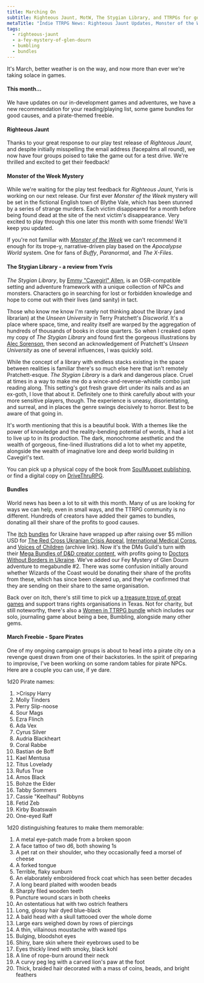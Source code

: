 ```yaml
---
title: Marching On
subtitle: Righteous Jaunt, MotW, The Stygian Library, and TTRPGs for good causes
metaTitle: "Indie TTRPG News: Righteous Jaunt Updates, Monster of the Week Mystery & Charity Game Bundles"
tags:
  - righteous-jaunt
  - a-fey-mystery-of-glen-dourn
  - bumbling
  - bundles
---
```


<div class="available-content ">
    <div dir="auto" class="body markup">
        <p>
            It's March, better weather is on the way, and now more than ever we're taking solace in games.
        </p>
        <h4>This month…</h4>
        <p>
            We have updates on our in-development games and adventures, we have a new recommendation for your reading/playing list, some game bundles for good causes, and a pirate-themed freebie.
        </p>
        <h4>Righteous Jaunt</h4>
        <p>
            Thanks to your great response to our play test release of <i>Righteous Jaunt</i>, and despite initially misspelling the email address (facepalms all round), we now have four groups poised to take the game out for a test drive. We're thrilled and excited to get their feedback!
        </p>
        <h4>Monster of the Week Mystery</h4>
        <p>
            While we're waiting for the play test feedback for <i>Righteous Jaunt</i>, Yvris is working on our next release. Our first ever <i>Monster of the Week</i> mystery will be set in the fictional English town of Blythe Vale, which has been stunned by a series of strange murders. Each victim disappeared for a month before being found dead at the site of the next victim's disappearance. Very excited to play through this one later this month with some friends! We'll keep you updated.
        </p>
        <p>
            If you're not familiar with <a href="https://www.evilhat.com/home/monster-of-the-week/" target="_blank"><i>Monster of the Week</i></a> we can't recommend it enough for its trope-y, narrative-driven play based on the <i>Apocalypse World</i> system. One for fans of <i>Buffy</i>, <i>Paranormal</i>, and <i>The X-Files</i>.
        </p>
        <h4>The Stygian Library - a review from Yvris</h4>
        <p>
            <i>The Stygian Library</i>, by <a href="https://twitter.com/DyingStylishly" target="_blank">Emmy "Cavegirl" Allen</a>, is an OSR-compatible setting and adventure framework with a unique collection of NPCs and monsters. Characters go in searching for lost or forbidden knowledge and hope to come out with their lives (and sanity) in tact.
        </p>
        <p>
            Those who know me know I'm rarely not thinking about the library (and librarian) at the <i>Unseen University</i> in Terry Pratchett's <i>Discworld</i>. It's a place where space, time, and reality itself are warped by the aggregation of hundreds of thousands of books in close quarters. So when I creaked open my copy of <i>The Stygian Library</i> and found first the gorgeous illustrations by <a href="https://twitter.com/oddsbod" target="_blank">Alec Sorenson</a>, then second an acknowledgement of Pratchett's <i>Unseen University</i> as one of several influences, I was quickly sold.
        </p>
        <p>
            While the concept of a library with endless stacks existing in the space between realities is familiar there's so much else here that isn't remotely Pratchett-esque. <i>The Stygian Library</i> is a dark and dangerous place. Cruel at times in a way to make me do a wince-and-reverse-whistle combo just reading along. This setting's got fresh grave dirt under its nails and as an ex-goth, I love that about it. Definitely one to think carefully about with your more sensitive players, though. The experience is uneasy, disorientating, and surreal, and in places the genre swings decisively to horror. Best to be aware of that going in.
        </p>
        <p>
            It's worth mentioning that this is a beautiful book. With a themes like the power of knowledge and the reality-bending potential of words, it had a lot to live up to in its production. The dark, monochrome aesthetic and the wealth of gorgeous, fine-lined illustrations did a lot to whet my appetite, alongside the wealth of imaginative lore and deep world building in Cavegirl's text.
        </p>
        <p>
            You can pick up a physical copy of the book from <a href="https://soulmuppet-store.co.uk/products/the-stygian-library" target="_blank">SoulMuppet publishing</a>, or find a digital copy on <a href="https://www.drivethrurpg.com/product/257113/The-Stygian-Library" target="_blank">DriveThruRPG</a>.
        </p>
        <h4>Bundles</h4>
        <p>
            World news has been a lot to sit with this month. Many of us are looking for ways we can help, even in small ways, and the TTRPG community is no different. Hundreds of creators have added their games to bundles, donating all their share of the profits to good causes.
        </p>
        <p>
            The <a href="https://itch.io/b/1314/the-ttrpg-community-stands-with-ukraine-bundle" target="_blank">itch</a> <a href="https://itch.io/b/1316/bundle-for-ukraine" target="_blank">bundles</a> for Ukraine have wrapped up after raising over $5 million USD for <a href="https://www.redcross.ca/about-us/media-news/news-releases/red-cross-launches-ukraine-humanitarian-crisis-appeal" target="_blank">The Red Cross Ukranian Crisis Appeal</a>, <a href="https://internationalmedicalcorps.org/country/ukraine/" target="_blank">International Medical Corps</a>, and <a href="https://web.archive.org/web/20220131134743/https://voices.org.ua/en/who-we-are/" target="_blank">Voices of Children</a> (archive link). Now it's the DMs Guild's turn with their <a href="https://www.dmsguild.com/featured.php?promotion_id=DWB2022&src=dmgtwitter" target="_blank">Mega Bundles of D&D creator content</a>, with profits going to <a href="https://msf.org.uk/issues/ukraine-war-and-refugee-crisis" target="_blank">Doctors Without Borders in Ukraine</a>. We've added our Fey Mystery of Glen Dourn adventure to megabundle #2. There was some confusion initially around whether Wizards of the Coast would be donating their share of the profits from these, which has since been cleared up, and they've confirmed that they are sending on their share to the same organisation.
        </p>
        <p>
            Back over on itch, there's still time to pick up <a href="https://itch.io/b/1308/ttrpgs-for-trans-rights-in-texas" target="_blank">a treasure trove of great games</a> and support trans rights organisations in Texas. Not for charity, but still noteworthy, there's also a <a href="https://itch.io/b/1315/women-in-ttrpg-bundle" target="_blank">Women in TTRPG bundle</a> which includes our solo, journaling game about being a bee, Bumbling, alongside many other gems.
        </p>
        <h4>March Freebie - Spare Pirates</h4>
        <p>
            One of my ongoing campaign groups is about to head into a pirate city on a revenge quest drawn from one of their backstories. In the spirit of preparing to improvise, I've been working on some random tables for pirate NPCs. Here are a couple you can use, if ye dare.
        </p>
        <p>1d20 Pirate names:</p>
        <ol>
            <li>>Crispy Harry</li>
            <li>Molly Tinders</li>
            <li>Perry Slip-noose</li>
            <li>Sour Mags</li>
            <li>Ezra Flinch</li>
            <li>Ada Vex</li>
            <li>Cyrus Silver</li>
            <li>Audria Blackheart</li>
            <li>Coral Rabbe</li>
            <li>Bastian de Boff</li>
            <li>Kael Mentusa</li>
            <li>Titus Lovelady</li>
            <li>Rufus True</li>
            <li>Amos Black</li>
            <li>Bohze the Elder</li>
            <li>Tabby Sommers</li>
            <li>Cassie "Keelhaul" Robbyns</li>
            <li>Fetid Zeb</li>
            <li>Kirby Boatswain</li>
            <li>One-eyed Raff</li>
        </ol>
        <p>
            1d20 distinguishing features to make them memorable:
        </p>
        <ol>
            <li>A metal eye-patch made from a broken spoon</li>
            <li>A face tattoo of two d6, both showing 1s</li>
            <li>A pet rat on their shoulder, who they occasionally feed a morsel of cheese</li>
            <li>A forked tongue</li>
            <li>Terrible, flaky sunburn</li>
            <li>An elaborately embroidered frock coat which has seen better decades</li>
            <li>A long beard plaited with wooden beads</li>
            <li>Sharply filed wooden teeth</li>
            <li>Puncture wound scars in both cheeks</li>
            <li>An ostentatious hat with two ostrich feathers</li>
            <li>Long, glossy hair dyed blue-black</li>
            <li>A bald head with a skull tattooed over the whole dome</li>
            <li>Large ears weighed down by rows of piercings</li>
            <li>A thin, villainous moustache with waxed tips</li>
            <li>Bulging, bloodshot eyes</li>
            <li>Shiny, bare skin where their eyebrows used to be</li>
            <li>Eyes thickly lined with smoky, black kohl</li>
            <li>A line of rope-burn around their neck</li>
            <li>A curvy peg leg with a carved lion's paw at the foot</li>
            <li>Thick, braided hair decorated with a mass of coins, beads, and bright feathers</li>
        </ol>
    </div>
</div>
